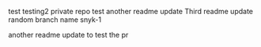 test
testing2
private repo test
another readme update
Third readme update
random branch name
snyk-1

another readme update to test the pr
